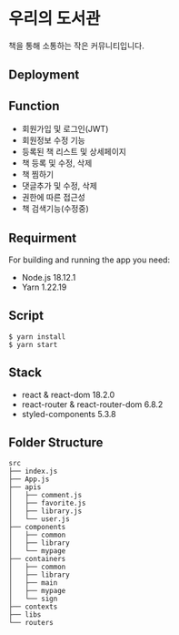 # 우리의 도서관

책을 통해 소통하는 작은 커뮤니티입니다.

## Deployment

## Function

- 회원가입 및 로그인(JWT)
- 회원정보 수정 기능
- 등록된 책 리스트 및 상세페이지
- 책 등록 및 수정, 삭제
- 책 찜하기
- 댓글추가 및 수정, 삭제
- 권한에 따른 접근성
- 책 검색기능(수정중)

## Requirment

For building and running the app you need:

- Node.js 18.12.1
- Yarn 1.22.19

## Script

```
$ yarn install
$ yarn start
```

## Stack

- react & react-dom 18.2.0
- react-router & react-router-dom 6.8.2
- styled-components 5.3.8

## Folder Structure

```
src
├── index.js
├── App.js
├── apis
│   ├── comment.js
│   ├── favorite.js
│   ├── library.js
│   └── user.js
├── components
│   ├── common
│   ├── library
│   └── mypage
├── containers
│   ├── common
│   ├── library
│   ├── main
│   ├── mypage
│   └── sign
├── contexts
├── libs
└── routers
```

